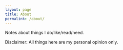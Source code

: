 ```yaml
---
layout: page
title: About
permalink: /about/
---
```


Notes about things I do/like/read/need.

Disclaimer: All things here are my personal opinion only.
